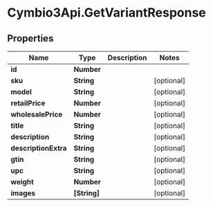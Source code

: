 # Cymbio3Api.GetVariantResponse

## Properties
Name | Type | Description | Notes
------------ | ------------- | ------------- | -------------
**id** | **Number** |  | 
**sku** | **String** |  | [optional] 
**model** | **String** |  | [optional] 
**retailPrice** | **Number** |  | [optional] 
**wholesalePrice** | **Number** |  | [optional] 
**title** | **String** |  | [optional] 
**description** | **String** |  | [optional] 
**descriptionExtra** | **String** |  | [optional] 
**gtin** | **String** |  | [optional] 
**upc** | **String** |  | [optional] 
**weight** | **Number** |  | [optional] 
**images** | **[String]** |  | [optional] 


